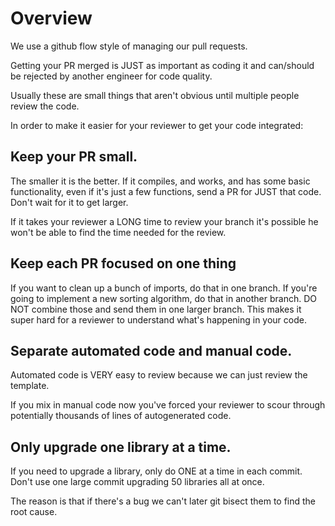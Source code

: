 # Overview

We use a github flow style of managing our pull requests.

Getting your PR merged is JUST as important as coding it and can/should be
rejected by another engineer for code quality.

Usually these are small things that aren't obvious until multiple people review
the code.

In order to make it easier for your reviewer to get your code integrated:

## Keep your PR small.  

The smaller it is the better.  If it compiles, and works, and has some basic
functionality, even if it's just a few functions, send a PR for JUST that code. 
Don't wait for it to get larger.

If it takes your reviewer a LONG time to review your branch it's possible he
won't be able to find the time needed for the review.

## Keep each PR focused on one thing

If you want to clean up a bunch of imports, do that in one branch.  If you're
going to implement a new sorting algorithm, do that in another branch. DO NOT
combine those and send them in one larger branch.  This makes it super hard for
a reviewer to understand what's happening in your code.

## Separate automated code and manual code.

Automated code is VERY easy to review because we can just review the template.

If you mix in manual code now you've forced your reviewer to scour through
potentially thousands of lines of autogenerated code.

## Only upgrade one library at a time.

If you need to upgrade a library, only do ONE at a time in each commit. Don't
use one large commit upgrading 50 libraries all at once.

The reason is that if there's a bug we can't later git bisect them to find the
root cause.
